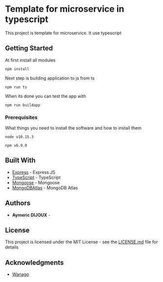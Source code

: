 # Template for microservice in typescript

This project is template for microservice. It use typescript

## Getting Started

At first install all modules
```
npm install
```
Next step is building application to js from ts
```
npm run ts
```
When its done you can test the app with
```
npm run buildapp
```
### Prerequisites

What things you need to install the software and how to install them

```
node v10.15.3
```

```
npm v6.9.0
```

## Built With

* [Express](https://github.com/expressjs/express) - Express JS
* [TypeScript](https://github.com/Microsoft/TypeScript) - TypeScript
* [Mongoose](https://mongoosejs.com/) - Mongoose
* [MongoDBAtlas](https://www.mongodb.com/cloud/atlas) - MongoDB Atlas

## Authors

* **Aymeric DIJOUX** -


## License

This project is licensed under the MIT License - see the [LICENSE.md](LICENSE.md) file for details

## Acknowledgments

* [Wanago](https://wanago.io/2018/12/03/typescript-express-tutorial-routing-controllers-middleware/)
